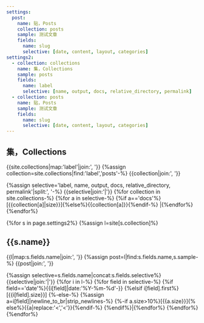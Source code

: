 ```yaml
---
settings:
  post:
    name: 贴，Posts
    collection: posts
    sample: 测试文章
    fields:
      name: slug
      selective: [date, content, layout, categories]
settings2:
  - collection: collections
    name: 集，Collections
    sample: posts
    fields:
      name: label
      selective: [name, output, docs, relative_directory, permalink]
  - collection: posts
    name: 贴，Posts
    sample: 测试文章
    fields:
      name: slug
      selective: [date, content, layout, categories]
---
```

## 集，Collections
{{site.collections|map:'label'|join:', '}}
{%assign collection=site.collections|find:'label','posts'-%}
{{collection|join:', '}}

{%assign selective='label, name, output, docs, relative_directory, permalink'|split:', '-%}
{{selective|join:'|'}}
{%for collection in site.collections-%}
{%for a in selective-%}
{%if a=='docs'%}[{{collection[a]|size}}]{%else%}{{collection[a]}}{%endif-%}
|{%endfor%}
{%endfor%}

{%for s in page.settings2%}
{%assign l=site[s.collection]%}
## {{s.name}}
{{l|map:s.fields.name|join:', '}}
{%assign post=l|find:s.fields.name,s.sample-%}
{{post|join:', '}}

{%assign selective=s.fields.name|concat:s.fields.selective%}
{{selective|join:'|'}}
{%for i in l-%}
{%for field in selective-%}
{%if field=='date'%}{{i[field]|date:'%Y-%m-%d'-}}
{%elsif i[field].first%}[{{i[field].size}}]
{%-else-%}
  {%assign a=i[field]|newline_to_br|strip_newlines-%}
  {%-if a.size>10%}[{{a.size}}]{%
  else%}{{a|replace:'<','&lt;'}}{%endif-%}
{%endif%}|{%endfor%}
{%endfor%}
{%endfor%}
